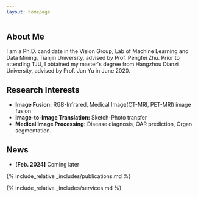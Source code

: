```yaml
---
layout: homepage
---
```


## About Me

I am a Ph.D. candidate in the Vision Group, Lab of Machine Learning and Data Mining, Tianjin University, advised by Prof. Pengfei Zhu.  Prior to attending TJU, I obtained my master's degree from Hangzhou Dianzi University, advised by Prof. Jun Yu in June 2020.

## Research Interests

- **Image Fusion:** RGB-Infrared, Medical Image(CT-MRI, PET-MRI) image fusion
- **Image-to-Image Translation:** Sketch-Photo transfer
- **Medical Image Processing:** Disease diagnosis, OAR prediction, Organ segmentation.
  
## News

- **[Feb. 2024]** Coming later


{% include_relative _includes/publications.md %}

{% include_relative _includes/services.md %}
